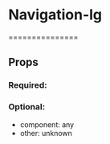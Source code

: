 
# Navigation-lg
===============
## Props

### Required:

### Optional:
  - component: any
  - other: unknown
